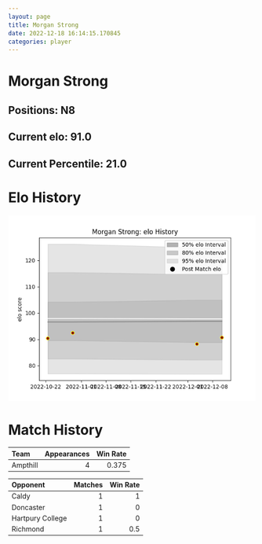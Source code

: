```yaml
---  
layout: page  
title: Morgan Strong  
date: 2022-12-18 16:14:15.170845  
categories: player  
---
```

# Morgan Strong

## Positions: N8

## Current elo: 91.0

## Current Percentile: 21.0

# Elo History


![elo history](history_MorganStrong.png)
# Match History


| Team     |   Appearances |   Win Rate |
|:---------|--------------:|-----------:|
| Ampthill |             4 |      0.375 |

| Opponent         |   Matches |   Win Rate |
|:-----------------|----------:|-----------:|
| Caldy            |         1 |        1   |
| Doncaster        |         1 |        0   |
| Hartpury College |         1 |        0   |
| Richmond         |         1 |        0.5 |